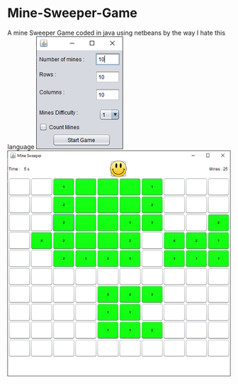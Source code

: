 # Mine-Sweeper-Game
 
A mine Sweeper Game coded in java using netbeans
by the way I hate this language 
![nitial board generator](https://raw.githubusercontent.com/MagicianMido32/Mine-Sweeper-Game/master/1.PNG)
![game board](https://raw.githubusercontent.com/MagicianMido32/Mine-Sweeper-Game/master/2.PNG)
